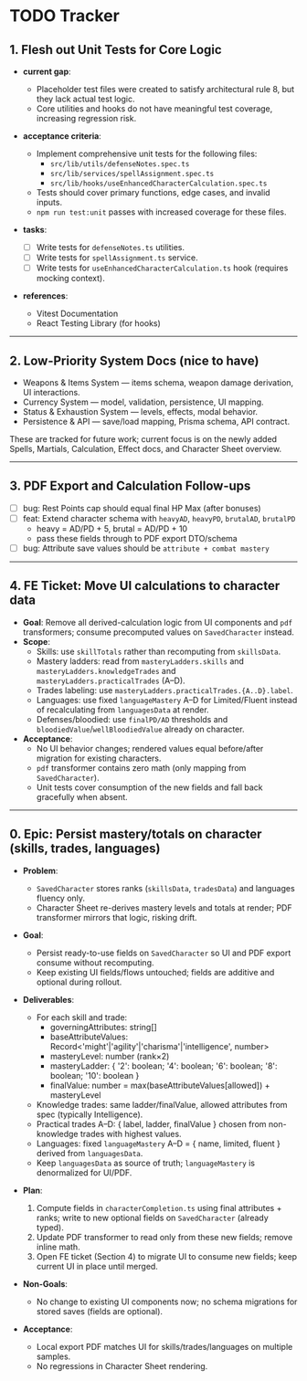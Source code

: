 # TODO Tracker

## 1. Flesh out Unit Tests for Core Logic

- **current gap**:
  - Placeholder test files were created to satisfy architectural rule 8, but they lack actual test logic.
  - Core utilities and hooks do not have meaningful test coverage, increasing regression risk.

- **acceptance criteria**:
  - Implement comprehensive unit tests for the following files:
    - `src/lib/utils/defenseNotes.spec.ts`
    - `src/lib/services/spellAssignment.spec.ts`
    - `src/lib/hooks/useEnhancedCharacterCalculation.spec.ts`
  - Tests should cover primary functions, edge cases, and invalid inputs.
  - `npm run test:unit` passes with increased coverage for these files.

- **tasks**:
  - [ ] Write tests for `defenseNotes.ts` utilities.
  - [ ] Write tests for `spellAssignment.ts` service.
  - [ ] Write tests for `useEnhancedCharacterCalculation.ts` hook (requires mocking context).

- **references**:
  - Vitest Documentation
  - React Testing Library (for hooks)

---

## 2. Low-Priority System Docs (nice to have)

- Weapons & Items System — items schema, weapon damage derivation, UI interactions.
- Currency System — model, validation, persistence, UI mapping.
- Status & Exhaustion System — levels, effects, modal behavior.
- Persistence & API — save/load mapping, Prisma schema, API contract.

These are tracked for future work; current focus is on the newly added Spells, Martials, Calculation, Effect docs, and Character Sheet overview.

---

## 3. PDF Export and Calculation Follow-ups

- [ ] bug: Rest Points cap should equal final HP Max (after bonuses)
- [ ] feat: Extend character schema with `heavyAD`, `heavyPD`, `brutalAD`, `brutalPD`
  - heavy = AD/PD + 5, brutal = AD/PD + 10
  - pass these fields through to PDF export DTO/schema
- [ ] bug: Attribute save values should be `attribute + combat mastery`

---

## 4. FE Ticket: Move UI calculations to character data

- **Goal**: Remove all derived-calculation logic from UI components and `pdf` transformers; consume precomputed values on `SavedCharacter` instead.
- **Scope**:
  - Skills: use `skillTotals` rather than recomputing from `skillsData`.
  - Mastery ladders: read from `masteryLadders.skills` and `masteryLadders.knowledgeTrades` and `masteryLadders.practicalTrades` (A–D).
  - Trades labeling: use `masteryLadders.practicalTrades.{A..D}.label`.
  - Languages: use fixed `languageMastery` A–D for Limited/Fluent instead of recalculating from `languagesData` at render.
  - Defenses/bloodied: use `finalPD/AD` thresholds and `bloodiedValue`/`wellBloodiedValue` already on character.
- **Acceptance**:
  - No UI behavior changes; rendered values equal before/after migration for existing characters.
  - `pdf` transformer contains zero math (only mapping from `SavedCharacter`).
  - Unit tests cover consumption of the new fields and fall back gracefully when absent.

---

## 0. Epic: Persist mastery/totals on character (skills, trades, languages)

- **Problem**:
  - `SavedCharacter` stores ranks (`skillsData`, `tradesData`) and languages fluency only.
  - Character Sheet re-derives mastery levels and totals at render; PDF transformer mirrors that logic, risking drift.

- **Goal**:
  - Persist ready-to-use fields on `SavedCharacter` so UI and PDF export consume without recomputing.
  - Keep existing UI fields/flows untouched; fields are additive and optional during rollout.

- **Deliverables**:
  - For each skill and trade:
    - governingAttributes: string[]
    - baseAttributeValues: Record<'might'|'agility'|'charisma'|'intelligence', number>
    - masteryLevel: number (rank×2)
    - masteryLadder: { '2': boolean; '4': boolean; '6': boolean; '8': boolean; '10': boolean }
    - finalValue: number = max(baseAttributeValues[allowed]) + masteryLevel
  - Knowledge trades: same ladder/finalValue, allowed attributes from spec (typically Intelligence).
  - Practical trades A–D: { label, ladder, finalValue } chosen from non-knowledge trades with highest values.
  - Languages: fixed `languageMastery` A–D = { name, limited, fluent } derived from `languagesData`.
  - Keep `languagesData` as source of truth; `languageMastery` is denormalized for UI/PDF.

- **Plan**:
  1) Compute fields in `characterCompletion.ts` using final attributes + ranks; write to new optional fields on `SavedCharacter` (already typed).
  2) Update PDF transformer to read only from these new fields; remove inline math.
  3) Open FE ticket (Section 4) to migrate UI to consume new fields; keep current UI in place until merged.

- **Non-Goals**:
  - No change to existing UI components now; no schema migrations for stored saves (fields are optional).

- **Acceptance**:
  - Local export PDF matches UI for skills/trades/languages on multiple samples.
  - No regressions in Character Sheet rendering.
